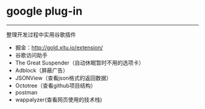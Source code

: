 # google plug-in

------

整理开发过程中实用谷歌插件

 - 掘金：http://gold.xitu.io/extension/
 - 谷歌访问助手
 - The Great Suspender（自动休眠暂时不用的选项卡）
 - Adblock（屏蔽广告）
 - JSONView（查看json格式的返回数据）
 - Octotree（查看github项目结构）
 - postman
 - wappalyzer(查看网页使用的技术栈)
